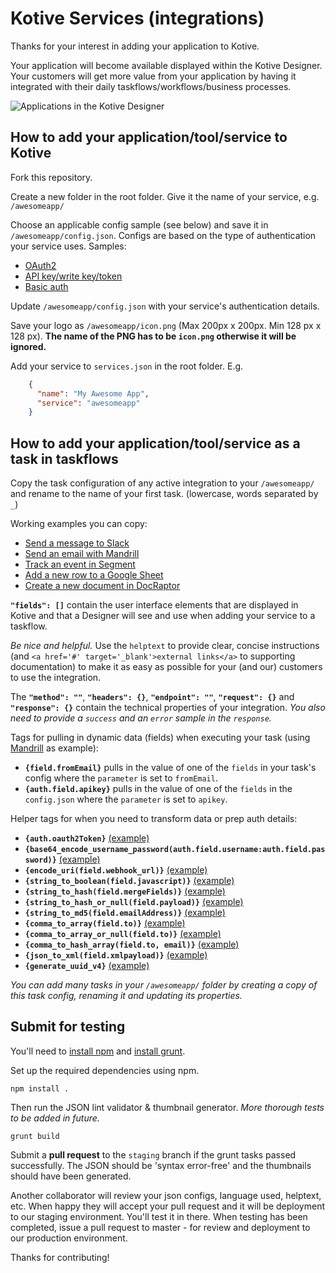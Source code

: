 Kotive Services (integrations)
==============================

Thanks for your interest in adding your application to Kotive.

Your application will become available displayed within the Kotive Designer. Your customers will get more value from your application by having it integrated with their daily taskflows/workflows/business processes.

![Applications in the Kotive Designer](http://www.kotive.com/img/how-to/create-a-basic-taskflow-in-kotive/5b_SelectTask.png)

How to add your application/tool/service to Kotive
--------------------------------------------------

Fork this repository.

Create a new folder in the root folder. Give it the name of your service, e.g. `/awesomeapp/`

Choose an applicable config sample (see below) and save it in `/awesomeapp/config.json`. Configs are based on the type of authentication your service uses. Samples:

- [OAuth2](/googlesheets/config.json)
- [API key/write key/token](/mandrill/config.json)
- [Basic auth](/campaignmonitor/config.json)

Update `/awesomeapp/config.json` with your service's authentication details.

Save your logo as `/awesomeapp/icon.png` (Max 200px x 200px. Min 128 px x 128 px). __The name of the PNG has to be `icon.png` otherwise it will be ignored.__

Add your service to `services.json` in the root folder. E.g.

```json
    {
      "name": "My Awesome App",
      "service": "awesomeapp"
    }
```

How to add your application/tool/service as a task in taskflows
---------------------------------------------------------

Copy the task configuration of any active integration to your `/awesomeapp/` and rename to the name of your first task. (lowercase, words separated by `_`)

Working examples you can copy: 
- [Send a message to Slack](/slack/send_message.json)
- [Send an email with Mandrill](/mandrill/send_email.json)
- [Track an event in Segment](/segment/track.json)
- [Add a new row to a Google Sheet](/googlesheets/add_row.json)
- [Create a new document in DocRaptor](/docraptor/new_document.json)

**`"fields": []`** contain the user interface elements that are displayed in Kotive and that a Designer will see and use when adding your service to a taskflow.

*Be nice and helpful.* Use the `helptext` to provide clear, concise instructions (and `<a href='#' target='_blank'>external links</a>` to supporting documentation) to make it as easy as possible for your (and our) customers to use the integration.

The **`"method": ""`**, **`"headers": {}`**, **`"endpoint": ""`**, **`"request": {}`** and **`"response": {}`** contain the technical properties of your integration. _You also need to provide a `success` and an `error` sample in the `response`._

Tags for pulling in dynamic data (fields) when executing your task (using [Mandrill](/mandrill/send_email.json) as example):

- **`{field.fromEmail}`** pulls in the value of one of the `fields` in your task's config where the `parameter` is set to `fromEmail`.
- **`{auth.field.apikey}`** pulls in the value of one of the `fields` in the `config.json` where the `parameter` is set to `apikey`.

Helper tags for when you need to transform data or prep auth details:

- **`{auth.oauth2Token}`**  [(example)](/googlecontacts/add_contact.json#L84)
- **`{base64_encode_username_password(auth.field.username:auth.field.password)}`**  [(example)](/segment/track.json#L88)
- **`{encode_uri(field.webhook_url)}`**  [(example)](/webhook/json.json#L63)
- **`{string_to_boolean(field.javascript)}`**  [(example)](/docraptor/new_document.json#L118)
- **`{string_to_hash(field.mergeFields)}`**  [(example)](/mailchimp/add_or_update_list_member.json#L154)
- **`{string_to_hash_or_null(field.payload)}`**  [(example)](/webhook/json.json#L64)
- **`{string_to_md5(field.emailAddress)}`**  [(example)](/mailchimp/add_or_update_list_member.json#L149)
- **`{comma_to_array(field.to)}`**  [(example)](/clickatell/send_message.json#L39)
- **`{comma_to_array_or_null(field.to)}`**  [(example)](/campaignmonitor/send_smart_email.json#L81)
- **`{comma_to_hash_array(field.to, email)}`** [(example)](/mandrill/send_email.json#L69)
- **`{json_to_xml(field.xmlpayload)}`**  [(example)](/googlesheets/add_row.json#L48)
- **`{generate_uuid_v4}`**  [(example)](/googleanalytics/track_event.json#L63)

_You can add many tasks in your `/awesomeapp/` folder by creating a copy of this task config, renaming it and updating its properties._


Submit for testing
------------------

You'll need to [install npm](https://docs.npmjs.com/getting-started/installing-node) and [install grunt](http://gruntjs.com/installing-grunt).

Set up the required dependencies using npm.

```npm install .```

Then run the JSON lint validator & thumbnail generator. _More thorough tests to be added in future._

```grunt build```

Submit a **pull request** to the `staging` branch if the grunt tasks passed successfully. The JSON should be 'syntax error-free' and the thumbnails should have been generated.

Another collaborator will review your json configs, language used, helptext, etc. When happy they will accept your pull request and it will be deployment to our staging environment. You'll test it in there. When testing has been completed, issue a pull request to master - for review and deployment to our production environment.

Thanks for contributing!
